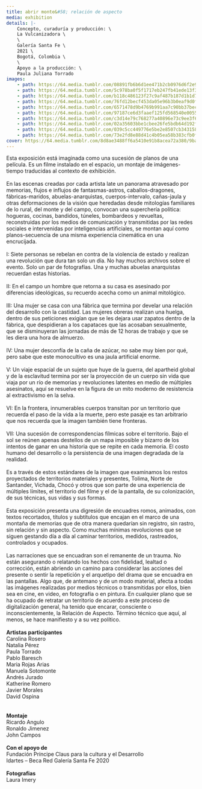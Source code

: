 ```yaml
---
title: abrir monte&#58; relación de aspecto
media: exhibition
details: |-
    Concepto, curaduría y producción: \
    La Vulcanizadora \
    \
    Galería Santa Fe \
    2021 \
    Bogotá, Colombia \
    \
    Apoyo a la producción: \
    Paula Juliana Torrado
images:
    - path: https://64.media.tumblr.com/08891fb6b6d1ee471b2cb0976d6f2e92/afcaf17769308fa9-44/s2048x3072/2d742b42a1552528610b475ab0b02568ac60310b.jpg
    - path: https://64.media.tumblr.com/5c978ba0f5f1717eb247fb41ede13f3a/afcaf17769308fa9-d0/s2048x3072/e7499b54a875cb17d1797f6eb8fc2c85ed2b985d.jpg
    - path: https://64.media.tumblr.com/b118c486123f27c9af487b187d1b1d73/afcaf17769308fa9-90/s2048x3072/46f5609f58a3d15b0a5b8545934a7df481c145fe.jpg
    - path: https://64.media.tumblr.com/76fd12becf453da05e96b3b0eaf9d0f0/afcaf17769308fa9-ac/s2048x3072/399e89cfc0635af4aa0d3485c9dabe6ab5f9cb40.jpg
    - path: https://64.media.tumblr.com/6571478d9b4769b991aa7c90bb37bec8/afcaf17769308fa9-af/s2048x3072/ed3b7c47a703e858eb3796386a80f795c4a5114a.jpg
    - path: https://64.media.tumblr.com/97187ce6d3faaef125fd568540e0055f/afcaf17769308fa9-1b/s2048x3072/2e72d54f5e93998799145293014bc6cae2a84133.jpg
    - path: https://64.media.tumblr.com/c3d14e79c768277a40896e73c9ee3f61/afcaf17769308fa9-c5/s2048x3072/bd9a248eb66c5ffad3d77c7a3b118fa3c9fa3640.jpg
    - path: https://64.media.tumblr.com/02a35603bbe1cbee26fe5bdb64d192f6/afcaf17769308fa9-10/s2048x3072/ce879f2184eb79855ec862fcb83d369278b0bd65.jpg
    - path: https://64.media.tumblr.com/039c5cc449776e5be2e8507cb343158a/afcaf17769308fa9-0d/s2048x3072/abe65696d70b72a8640317551be6554898989c2e.jpg
    - path: https://64.media.tumblr.com/73e2fd8e88d41c4b05ea58b383cfb0f7/afcaf17769308fa9-24/s2048x3072/87284433674ff8deb91ba50aea7a937e7812afb7.jpg
cover: https://64.media.tumblr.com/8d8ae3488ff6a5410e91b8acea72a380/9ba5d0244808945a-a1/s1280x1920/60cb6182f56f52205cc3b7cbc9fd7f9d6347277c.png
---
```


Esta exposición está imaginada como una sucesión de planos de una película. Es un filme instalado en el espacio, un montaje de imágenes-tiempo traducidas al contexto de exhibición.
<br>
<br>
En las escenas creadas por cada artista late un panorama atravesado por memorias, flujos e influjos de fantasmas-astros, caballos-dragones, fábricas-maridos, abuelas-anarquistas, cuerpos-intervalo, cañas-jaula y otras deformaciones de la visión que heredadas desde mitologías familiares de lo rural, del monte y del campo, convocan una superchería política: hogueras, cocinas, bandidos, túneles, bombardeos y revueltas, reconstruidas por los medios de comunicación y transmitidas por las redes sociales e intervenidas por inteligencias artificiales, se montan aquí como planos-secuencia de una misma experiencia cinemática en una encrucijada.
<br>
<br>
I: Siete personas se rebelan en contra de la violencia de estado y realizan una revolución que dura tan solo un día. No hay muchos archivos sobre el evento. Solo un par de fotografías. Una y muchas abuelas anarquistas recuerdan estas historias.
<br>
<br>
II: En el campo un hombre que retorna a su casa es asesinado por diferencias ideológicas, su recuerdo acecha como un animal mitológico.
<br>
<br>
III: Una mujer se casa con una fábrica que termina por develar una relación del desarrollo con la castidad. Las mujeres obreras realizan una huelga, dentro de sus peticiones exigían que se les dejara usar zapatos dentro de la fábrica, que despidieran a los capataces que las acosaban sexualmente, que se disminuyeran las jornadas de más de 12 horas de trabajo y que se les diera una hora de almuerzo.
<br>
<br>
IV: Una mujer desconfía de la caña de azúcar, no sabe muy bien por qué, pero sabe que este monocultivo es una jaula artificial enorme.
<br>
<br>
V: Un viaje espacial de un sujeto que huye de la guerra, del apartheid global y de la esclavitud termina por ser la proyección de un cuerpo sin vida que viaja por un río de memorias y revoluciones latentes en medio de múltiples asesinatos, aquí se resuelve en la figura de un mito moderno de
resistencia al extractivismo en la selva.
<br>
<br>
VI: En la frontera, innumerables cuerpos transitan por un territorio que recuerda el paso de la vida a la muerte, pero este pasaje es tan arbitrario que nos recuerda que la imagen también tiene fronteras.
<br>
<br>
VII: Una sucesión de correspondencias fílmicas sobre el territorio. Bajo el sol se reúnen apenas destellos de un mapa imposible y bizarro de los intentos de ganar en una historia que se repite en cada memoria. El costo humano del desarrollo o la persistencia de una imagen degradada de la realidad.
<br>
<br>
Es a través de estos estándares de la imagen que examinamos los restos proyectados de territorios materiales y presentes, Tolima, Norte de Santander, Vichada, Chocó y otros que son parte de una experiencia de múltiples límites, el territorio del filme y el de la pantalla, de su colonización, de sus técnicas, sus vidas y sus formas.
<br>
<br>
Esta exposición presenta una digresión de encuadres romos, animados, con textos recortados, títulos y subtítulos que encajan en el marco de una montaña de memorias que de otra manera quedarían sin registro, sin rastro, sin relación y sin aspecto. Como muchas mínimas revoluciones que se siguen gestando día a día al caminar territorios, medidos, rastreados, controlados y ocupados.
<br>
<br>
Las narraciones que se encuadran son el remanente de un trauma. No están asegurando o relatando los hechos con fidelidad, lealtad o corrección, están abriendo un camino para considerar las acciones del presente o sentir la repetición y el arquetipo del drama que se encuadra en las pantallas. Algo que, de antemano y de un modo material, afecta a todas las imágenes realizadas por medios técnicos o transmitidas por ellos, bien sea en cine, en video, en fotografía o en pintura. En cualquier plano que se ha ocupado de retratar un territorio de acuerdo a este proceso de digitalización general, ha tenido que encarar, consciente o inconscientemente, la Relación de Aspecto. Término técnico que aquí, al menos, se hace manifiesto y a su vez político.
<br>
<br>
**Artistas participantes**<br>
Carolina Rosero<br>
Natalia Pérez<br>
Paula Torrado<br>
Pablo Baresch<br>
Maria Rojas Arias<br>
Manuela Sotomonte<br>
Andrés Jurado<br>
Katherine Romero<br>
Javier Morales<br>
David Ospina<br>
<br>
<br>
**Montaje**
<br>
Ricardo Angulo<br>
Ronaldo Jimenez<br>
John Campos
<br>
<br>
**Con el apoyo de**
<br>
Fundación Príncipe Claus para la cultura y el Desarrollo
<br>
Idartes – Beca Red Galería Santa Fe 2020
<br>
<br>
**Fotografias**
<br>
Laura Imery
